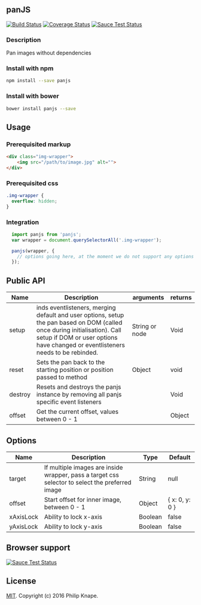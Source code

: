## panJS

[![Build Status](https://travis-ci.org/Knape/panjs.svg?branch=master)](https://travis-ci.org/Knape/panjs)
[![Coverage Status](https://coveralls.io/repos/github/Knape/panjs/badge.svg?branch=master)](https://coveralls.io/github/Knape/panjs?branch=master)
[![Sauce Test Status](https://saucelabs.com/buildstatus/PanJs)](https://saucelabs.com/u/PanJs)

### Description
Pan images without dependencies

### Install with npm

```bash
npm install --save panjs
```

### Install with bower

```bash
bower install panjs --save
```

## Usage

### Prerequisited markup

```html
<div class="img-wrapper">
    <img src="/path/to/image.jpg" alt="">
</div>
```

### Prerequisited css

```css
.img-wrapper {
  overflow: hidden;
}
```

### Integration

```js
  import panjs from 'panjs';
  var wrapper = document.querySelectorAll('.img-wrapper');

  panjs(wrapper, {
    // options going here, at the moment we do not support any options
  });
```

## Public API

|Name|Description|arguments|returns|
|---|---|---|---|
|setup|inds eventlisteners, merging default and user options, setup the pan based on DOM (called once during initialisation). Call setup if DOM or user options have changed or eventlisteners needs to be rebinded.|String or node|Void|
|reset|Sets the pan back to the starting position or position passed to method|Object|void|
|destroy|Resets and destroys the panjs instance by removing all panjs specific event listeners||Void|
|offset|Get the current offset, values between 0 - 1||Object|

## Options

|Name|Description|Type|Default|
|---|---|---|---|
|target|If multiple images are inside wrapper, pass a target css selector to select the preferred image|String|null|
|offset|Start offset for inner image, between 0 - 1|Object|{ x: 0, y: 0 }|
|xAxisLock|Ability to lock x-axis|Boolean|false|
|yAxisLock|Ability to lock y-axis|Boolean|false|

## Browser support

[![Sauce Test Status](https://saucelabs.com/browser-matrix/PanJs.svg)](https://saucelabs.com/u/PanJs)


## License

[MIT](LICENSE). Copyright (c) 2016 Philip Knape.
